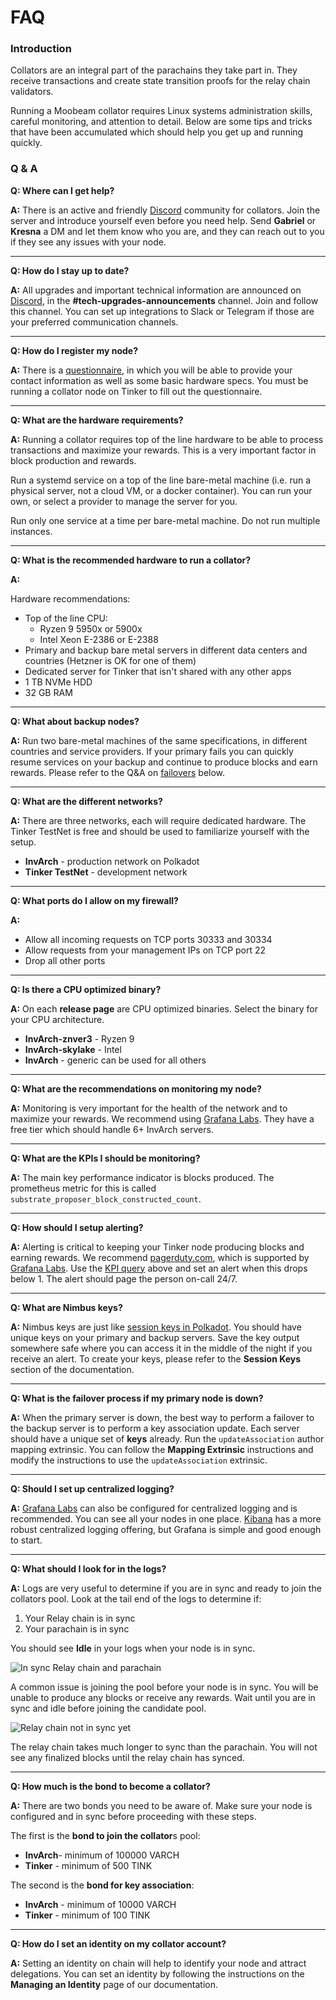 # FAQ

### Introduction <a href="#introduction" id="introduction"></a>

Collators are an integral part of the parachains they take part in. They receive transactions and create state transition proofs for the relay chain validators.

Running a Moobeam collator requires Linux systems administration skills, careful monitoring, and attention to detail. Below are some tips and tricks that have been accumulated which should help you get up and running quickly.

### Q & A <a href="#q-a" id="q-a"></a>

**Q: Where can I get help?**

**A:** There is an active and friendly [Discord](https://discord.com/invite/invarch) community for collators. Join the server and introduce yourself even before you need help. Send **Gabriel** or **Kresna** a DM and let them know who you are, and they can reach out to you if they see any issues with your node.

***

**Q: How do I stay up to date?**

**A:** All upgrades and important technical information are announced on [Discord](https://discord.com/invite/invarch), in the **#tech-upgrades-announcements** channel. Join and follow this channel. You can set up integrations to Slack or Telegram if those are your preferred communication channels.

***

**Q: How do I register my node?**

**A:** There is a [questionnaire](https://docs.google.com/forms/d/e/1FAIpQLSfjmcXdiOXWtquYlBhdgXBunCKWHadaQCgPuBtzih1fd0W3aA/viewform), in which you will be able to provide your contact information as well as some basic hardware specs. You must be running a collator node on Tinker to fill out the questionnaire.

***

**Q: What are the hardware requirements?**

**A:** Running a collator requires top of the line hardware to be able to process transactions and maximize your rewards. This is a very important factor in block production and rewards.

Run a systemd service on a top of the line bare-metal machine (i.e. run a physical server, not a cloud VM, or a docker container). You can run your own, or select a provider to manage the server for you.

Run only one service at a time per bare-metal machine. Do not run multiple instances.

***

**Q: What is the recommended hardware to run a collator?**

**A:**

Hardware recommendations:

* Top of the line CPU:
  * Ryzen 9 5950x or 5900x
  * Intel Xeon E-2386 or E-2388
* Primary and backup bare metal servers in different data centers and countries (Hetzner is OK for one of them)
* Dedicated server for Tinker that isn't shared with any other apps
* 1 TB NVMe HDD
* 32 GB RAM

***

**Q: What about backup nodes?**

**A:** Run two bare-metal machines of the same specifications, in different countries and service providers. If your primary fails you can quickly resume services on your backup and continue to produce blocks and earn rewards. Please refer to the Q\&A on [failovers](https://docs.moonbeam.network/node-operators/networks/collators/faq/#:\~:text=What%20is%20the%20failover%20process%20if%20my%20Primary%20node%20is%20down) below.

***

**Q: What are the different networks?**

**A:** There are three networks, each will require dedicated hardware. The Tinker TestNet is free and should be used to familiarize yourself with the setup.

* **InvArch** - production network on Polkadot
* **Tinker TestNet** - development network

***

**Q: What ports do I allow on my firewall?**

**A:**

* Allow all incoming requests on TCP ports 30333 and 30334
* Allow requests from your management IPs on TCP port 22
* Drop all other ports

***

**Q: Is there a CPU optimized binary?**

**A:** On each **release page** are CPU optimized binaries. Select the binary for your CPU architecture.

* **InvArch-znver3** - Ryzen 9
* **InvArch-skylake** - Intel
* **InvArch** - generic can be used for all others

***

**Q: What are the recommendations on monitoring my node?**

**A:** Monitoring is very important for the health of the network and to maximize your rewards. We recommend using [Grafana Labs](https://grafana.com). They have a free tier which should handle 6+ InvArch servers.

***

**Q: What are the KPIs I should be monitoring?**

**A:** The main key performance indicator is blocks produced. The prometheus metric for this is called `substrate_proposer_block_constructed_count`.

***

**Q: How should I setup alerting?**

**A:** Alerting is critical to keeping your Tinker node producing blocks and earning rewards. We recommend [pagerduty.com](https://www.pagerduty.com), which is supported by [Grafana Labs](https://grafana.com). Use the [KPI query](https://docs.moonbeam.network/node-operators/networks/collators/faq/#:\~:text=substrate\_proposer\_block\_constructed\_count) above and set an alert when this drops below 1. The alert should page the person on-call 24/7.

***

**Q: What are Nimbus keys?**

**A:** Nimbus keys are just like [session keys in Polkadot](https://wiki.polkadot.network/docs/learn-keys#session-keys). You should have unique keys on your primary and backup servers. Save the key output somewhere safe where you can access it in the middle of the night if you receive an alert. To create your keys, please refer to the **Session Keys** section of the documentation.

***

**Q: What is the failover process if my primary node is down?**

**A:** When the primary server is down, the best way to perform a failover to the backup server is to perform a key association update. Each server should have a unique set of **keys** already. Run the `updateAssociation` author mapping extrinsic. You can follow the **Mapping Extrinsic** instructions and modify the instructions to use the `updateAssociation` extrinsic.

***

**Q: Should I set up centralized logging?**

**A:** [Grafana Labs](https://grafana.com) can also be configured for centralized logging and is recommended. You can see all your nodes in one place. [Kibana](https://www.elastic.co/kibana/) has a more robust centralized logging offering, but Grafana is simple and good enough to start.

***

**Q: What should I look for in the logs?**

**A:** Logs are very useful to determine if you are in sync and ready to join the collators pool. Look at the tail end of the logs to determine if:

1. Your Relay chain is in sync
2. Your parachain is in sync

You should see **Idle** in your logs when your node is in sync.

![In sync Relay chain and parachain](https://docs.moonbeam.network/images/node-operators/networks/collators/account-management/account-1.png)

A common issue is joining the pool before your node is in sync. You will be unable to produce any blocks or receive any rewards. Wait until you are in sync and idle before joining the candidate pool.

![Relay chain not in sync yet](https://docs.moonbeam.network/images/node-operators/networks/run-a-node/docker/full-node-docker-2.png)

The relay chain takes much longer to sync than the parachain. You will not see any finalized blocks until the relay chain has synced.

***

**Q: How much is the bond to become a collator?**

**A:** There are two bonds you need to be aware of. Make sure your node is configured and in sync before proceeding with these steps.

The first is the **bond to join the collator**s pool:

* **InvArch**- minimum of 100000 VARCH
* **Tinker** - minimum of 500 TINK

The second is the **bond for key association**:

* **InvArch** - minimum of 10000 VARCH
* **Tinker** - minimum of 100 TINK

***

**Q: How do I set an identity on my collator account?**

**A:** Setting an identity on chain will help to identify your node and attract delegations. You can set an identity by following the instructions on the **Managing an Identity** page of our documentation.
